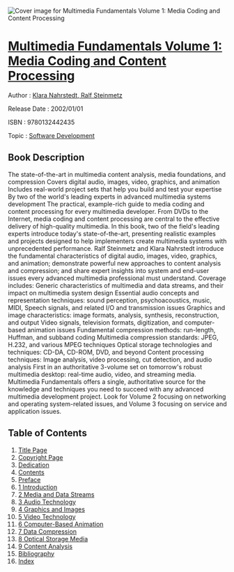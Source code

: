 ![Cover image for Multimedia Fundamentals Volume 1: Media Coding and Content Processing](https://imgdetail.ebookreading.net/cover/cover/software_development/EB9780132442435.jpg)

[Multimedia Fundamentals Volume 1: Media Coding and Content Processing](https://ebookreading.net/view/book/Multimedia+Fundamentals+Volume+1%3A+Media+Coding+and+Content+Processing-EB9780132442435_1.html "Multimedia Fundamentals Volume 1: Media Coding and Content Processing")
====================================================================================================================

Author : [Klara Nahrstedt](https://ebookreading.net/search/author/Klara+Nahrstedt),[ Ralf Steinmetz](https://ebookreading.net/search/author/+Ralf+Steinmetz)

Release Date : 2002/01/01

ISBN : 9780132442435

Topic : [Software Development](https://ebookreading.net/search/category/software-development)

Book Description
-----------------

The state-of-the-art in multimedia content analysis, media foundations, and compression
Covers digital audio, images, video, graphics, and animation
Includes real-world project sets that help you build and test your expertise
By two of the world's leading experts in advanced multimedia systems development
 The practical, example-rich guide to media coding and content processing for every multimedia developer. From DVDs to the Internet, media coding and content processing are central to the effective delivery of high-quality multimedia. In this book, two of the field's leading experts introduce today's state-of-the-art, presenting realistic examples and projects designed to help implementers create multimedia systems with unprecedented performance. Ralf Steinmetz and Klara Nahrstedt introduce the fundamental characteristics of digital audio, images, video, graphics, and animation; demonstrate powerful new approaches to content analysis and compression; and share expert insights into system and end-user issues every advanced multimedia professional must understand. Coverage includes: Generic characteristics of multimedia and data streams, and their impact on multimedia system design
Essential audio concepts and representation techniques: sound perception, psychoacoustics, music, MIDI, Speech signals, and related I/O and transmission issues
Graphics and image characteristics: image formats, analysis, synthesis, reconstruction, and output
Video signals, television formats, digitization, and computer-based animation issues
Fundamental compression methods: run-length, Huffman, and subband coding
Multimedia compression standards: JPEG, H.232, and various MPEG techniques
Optical storage technologies and techniques: CD-DA, CD-ROM, DVD, and beyond
Content processing techniques: Image analysis, video processing, cut detection, and audio analysis
 First in an authoritative 3-volume set on tomorrow's robust multimedia desktop: real-time audio, video, and streaming media. Multimedia Fundamentals offers a single, authoritative source for the knowledge and techniques you need to succeed with any advanced multimedia development project. Look for Volume 2 focusing on networking and operating system-related issues, and Volume 3 focusing on service and application issues.   
              
Table of Contents
-----------------

1. [Title Page](https://ebookreading.net/view/book/Multimedia+Fundamentals+Volume+1%3A+Media+Coding+and+Content+Processing-EB9780132442435_2.html#title)
1. [Copyright Page](https://ebookreading.net/view/book/Multimedia+Fundamentals+Volume+1%3A+Media+Coding+and+Content+Processing-EB9780132442435_2.html#copy)
1. [Dedication](https://ebookreading.net/view/book/Multimedia+Fundamentals+Volume+1%3A+Media+Coding+and+Content+Processing-EB9780132442435_2.html#ded)
1. [Contents](https://ebookreading.net/view/book/Multimedia+Fundamentals+Volume+1%3A+Media+Coding+and+Content+Processing-EB9780132442435_2.html#cont)
1. [Preface](https://ebookreading.net/view/book/Multimedia+Fundamentals+Volume+1%3A+Media+Coding+and+Content+Processing-EB9780132442435_2.html#pre)
1. [1 Introduction](https://ebookreading.net/view/book/Multimedia+Fundamentals+Volume+1%3A+Media+Coding+and+Content+Processing-EB9780132442435_3.html#ch01)
1. [2 Media and Data Streams](https://ebookreading.net/view/book/Multimedia+Fundamentals+Volume+1%3A+Media+Coding+and+Content+Processing-EB9780132442435_4.html#ch02)
1. [3 Audio Technology](https://ebookreading.net/view/book/Multimedia+Fundamentals+Volume+1%3A+Media+Coding+and+Content+Processing-EB9780132442435_5.html#ch03)
1. [4 Graphics and Images](https://ebookreading.net/view/book/Multimedia+Fundamentals+Volume+1%3A+Media+Coding+and+Content+Processing-EB9780132442435_6.html#ch04)
1. [5 Video Technology](https://ebookreading.net/view/book/Multimedia+Fundamentals+Volume+1%3A+Media+Coding+and+Content+Processing-EB9780132442435_7.html#ch05)
1. [6 Computer-Based Animation](https://ebookreading.net/view/book/Multimedia+Fundamentals+Volume+1%3A+Media+Coding+and+Content+Processing-EB9780132442435_8.html#ch06)
1. [7 Data Compression](https://ebookreading.net/view/book/Multimedia+Fundamentals+Volume+1%3A+Media+Coding+and+Content+Processing-EB9780132442435_9.html#ch07)
1. [8 Optical Storage Media](https://ebookreading.net/view/book/Multimedia+Fundamentals+Volume+1%3A+Media+Coding+and+Content+Processing-EB9780132442435_10.html#ch08)
1. [9 Content Analysis](https://ebookreading.net/view/book/Multimedia+Fundamentals+Volume+1%3A+Media+Coding+and+Content+Processing-EB9780132442435_11.html#ch09)
1. [Bibliography](https://ebookreading.net/view/book/Multimedia+Fundamentals+Volume+1%3A+Media+Coding+and+Content+Processing-EB9780132442435_12.html#bib01)
1. [Index](https://ebookreading.net/view/book/Multimedia+Fundamentals+Volume+1%3A+Media+Coding+and+Content+Processing-EB9780132442435_13.html#index01)
